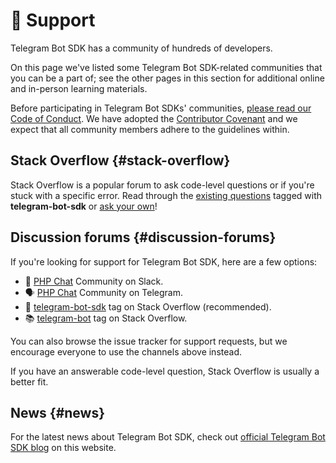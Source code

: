 # 🤝 Support

Telegram Bot SDK has a community of hundreds of developers.

On this page we've listed some Telegram Bot SDK-related communities that you can be a part of; see the other pages in this section for additional online and in-person learning materials.

Before participating in Telegram Bot SDKs' communities, [please read our Code of Conduct](/community/code-of-conduct). We have adopted the [Contributor Covenant](https://www.contributor-covenant.org/) and we expect that all community members adhere to the guidelines within.

## Stack Overflow {#stack-overflow}

Stack Overflow is a popular forum to ask code-level questions or if you're stuck with a specific error. Read through the [existing questions](https://stackoverflow.com/questions/tagged/telegram-bot-sdk) tagged with **telegram-bot-sdk** or [ask your own](https://stackoverflow.com/questions/ask?tags=telegram-bot-sdk)!

## Discussion forums {#discussion-forums}

If you're looking for support for Telegram Bot SDK, here are a few options:

- 💬 [PHP Chat](https://phpchat.co/?utm_source=telegram-bot-sdk) Community on Slack.
- 🗣 [PHP Chat](https://t.me/PHPChatCo) Community on Telegram.
- 🤖 [telegram-bot-sdk](https://stackoverflow.com/questions/tagged/telegram-bot-sdk) tag on Stack Overflow (recommended).
- 📚 [telegram-bot](https://stackoverflow.com/questions/tagged/telegram-bot) tag on Stack Overflow.

You can also browse the issue tracker for support requests,
but we encourage everyone to use the channels above instead.

If you have an answerable code-level question, Stack Overflow is usually a better fit.

## News {#news}

For the latest news about Telegram Bot SDK, check out [official Telegram Bot SDK blog](/blog) on this website.
